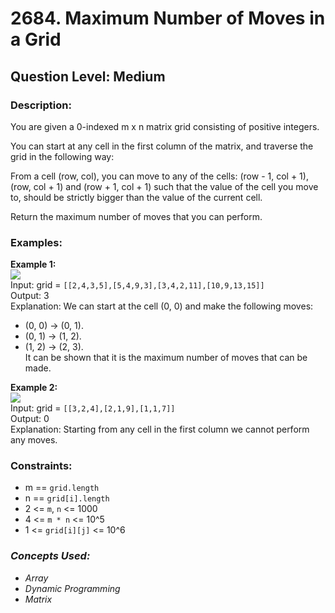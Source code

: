 # 2684. Maximum Number of Moves in a Grid
## Question Level: Medium
### Description:
You are given a 0-indexed m x n matrix grid consisting of positive integers.

You can start at any cell in the first column of the matrix, and traverse the grid in the following way:

From a cell (row, col), you can move to any of the cells: (row - 1, col + 1), (row, col + 1) and (row + 1, col + 1) such that the value of the cell you move to, should be strictly bigger than the value of the current cell.

Return the maximum number of moves that you can perform.

### Examples:
<b>Example 1:</b><br>
<img src="https://assets.leetcode.com/uploads/2023/04/11/yetgriddrawio-10.png"><br>
Input: grid = ``[[2,4,3,5],[5,4,9,3],[3,4,2,11],[10,9,13,15]]``<br>
Output: 3<br>
Explanation: We can start at the cell (0, 0) and make the following moves:
- (0, 0) -> (0, 1).
- (0, 1) -> (1, 2).
- (1, 2) -> (2, 3).<br>
It can be shown that it is the maximum number of moves that can be made.<br>

<b>Example 2:</b><br>
<img src="https://assets.leetcode.com/uploads/2023/04/12/yetgrid4drawio.png"><br>
Input: grid = ``[[3,2,4],[2,1,9],[1,1,7]]``<br>
Output: 0<br>
Explanation: Starting from any cell in the first column we cannot perform any moves.

### Constraints:
- m == ``grid.length``
- n == ``grid[i].length``
- 2 <= ``m``, ``n`` <= 1000
- 4 <= ``m * n`` <= 10^5
- 1 <= ``grid[i][j]`` <= 10^6

### <i>Concepts Used:
- Array
- Dynamic Programming
- Matrix </i>